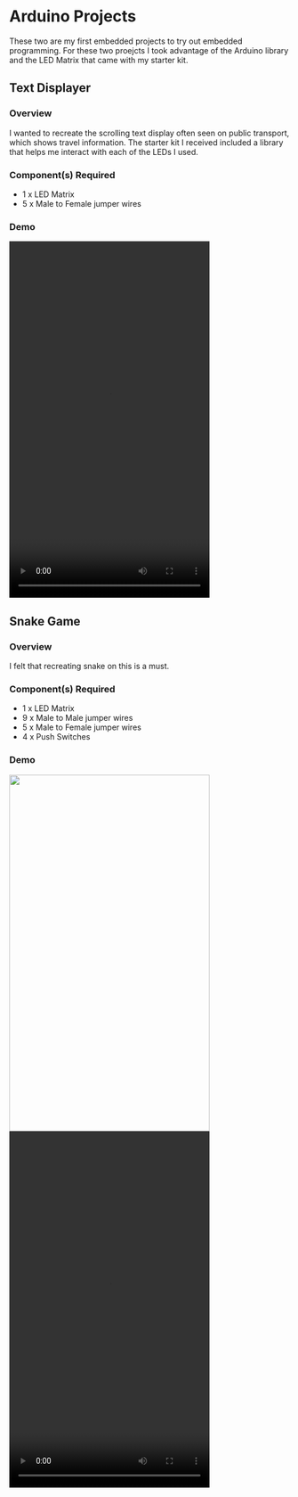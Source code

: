 # Arduino Projects

These two are my first embedded projects to try out embedded programming. For these two proejcts I took advantage of the Arduino library and the LED Matrix that came with my starter kit.

## Text Displayer
### Overview
I wanted to recreate the scrolling text display often seen on public transport, which shows travel information. The starter kit I received included a library that helps me interact with each of the LEDs I used.

### Component(s) Required
- 1 x LED Matrix
- 5 x Male to Female jumper wires
### Demo
<video src="assets/Text Displayer.mp4" width="360" height="640" controls></video>

## Snake Game
### Overview
I felt that recreating snake on this is a must.

### Component(s) Required
- 1 x LED Matrix
- 9 x Male to Male jumper wires
- 5 x Male to Female jumper wires
- 4 x Push Switches
### Demo
<img src="assets/Snake Arduino.png" width="360" height="640"></img>
<video src="assets/Snake.mp4" width="360" height="640" controls></video>